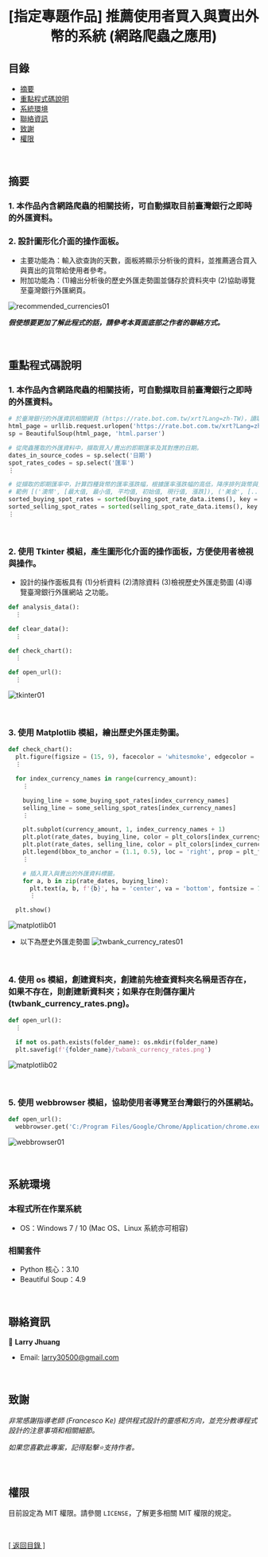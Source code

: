 <h1 align="center">
  <br>
  [指定專題作品] 推薦使用者買入與賣出外幣的系統 (網路爬蟲之應用)
</h1>


## 目錄
* [摘要](#摘要)
* [重點程式碼說明](#重點說明)
* [系統環境](#系統環境)
* [聯絡資訊](#聯絡資訊)
* [致謝](#致謝)
* [權限](#權限)

&nbsp;

## 摘要
### 1. 本作品內含網路爬蟲的相關技術，可自動擷取目前臺灣銀行之即時的外匯資料。
### 2. 設計圖形化介面的操作面板。
* 主要功能為：輸入欲查詢的天數，面板將顯示分析後的資料，並推薦適合買入與賣出的貨幣給使用者參考。
* 附加功能為：(1)繪出分析後的歷史外匯走勢圖並儲存於資料夾中 (2)協助導覽至臺灣銀行外匯網頁。

![recommended_currencies01](images/recommended_currencies01.gif)

<strong><em>假使想要更加了解此程式的話，請參考本頁面底部之作者的聯絡方式。</em></strong>

&nbsp;

## 重點程式碼說明
### 1. 本作品內含網路爬蟲的相關技術，可自動擷取目前臺灣銀行之即時的外匯資料。
```python
# 於臺灣銀行的外匯資訊相關網頁 (https://rate.bot.com.tw/xrt?Lang=zh-TW)，讀取其網頁資料，並找到需要擷取的特定部分。
html_page = urllib.request.urlopen('https://rate.bot.com.tw/xrt?Lang=zh-TW')
sp = BeautifulSoup(html_page, 'html.parser')

# 從爬蟲獲取的外匯資料中，擷取買入/賣出的即期匯率及其對應的日期。
dates_in_source_codes = sp.select('日期')
spot_rates_codes = sp.select('匯率')
⋮

# 從擷取的即期匯率中，計算四種貨幣的匯率漲跌幅，根據匯率漲跌幅的高低，降序排列貨幣與資料的序位。
# 範例 [('澳幣', [最大值, 最小值, 平均值, 初始值, 現行值, 漲跌]), ('美金', [...]), ('人民幣', [...]), ('日圓', [...])]。
sorted_buying_spot_rates = sorted(buying_spot_rate_data.items(), key = lambda x: x[1][5], reverse = True)
sorted_selling_spot_rates = sorted(selling_spot_rate_data.items(), key = lambda x: x[1][5], reverse = True)
⋮  
```

&nbsp;

### 2. 使用 Tkinter 模組，產生圖形化介面的操作面板，方便使用者檢視與操作。
* 設計的操作面板具有 (1)分析資料 (2)清除資料 (3)檢視歷史外匯走勢圖 (4)導覽臺灣銀行外匯網站 之功能。
```python
def analysis_data():
  ⋮

def clear_data():
  ⋮

def check_chart():
  ⋮

def open_url():
  ⋮
```
  
![tkinter01](images/tkinter01.gif)

&nbsp;

### 3. 使用 Matplotlib 模組，繪出歷史外匯走勢圖。
```python
def check_chart():
  plt.figure(figsize = (15, 9), facecolor = 'whitesmoke', edgecolor = 'black', linewidth = 1)
  ⋮

  for index_currency_names in range(currency_amount):
    ⋮

    buying_line = some_buying_spot_rates[index_currency_names]
    selling_line = some_selling_spot_rates[index_currency_names]
    ⋮

    plt.subplot(currency_amount, 1, index_currency_names + 1)
    plt.plot(rate_dates, buying_line, color = plt_colors[index_currency_names], ls = '--', marker = 'x', lw = '2', ms = '7', label = plt_actions[0])
    plt.plot(rate_dates, selling_line, color = plt_colors[index_currency_names], ls = '--', marker = 'o', lw = '2', ms = '7', label = plt_actions[1])
    plt.legend(bbox_to_anchor = (1.1, 0.5), loc = 'right', prop = plt_font)
    ⋮  

    # 插入買入與賣出的外匯資料標籤。
    for a, b in zip(rate_dates, buying_line):
      plt.text(a, b, f'{b}', ha = 'center', va = 'bottom', fontsize = 7)
      ⋮

  plt.show() 
```

![matplotlib01](images/matplotlib01.gif)
  
* 以下為歷史外匯走勢圖
![twbank_currency_rates01](images/twbank_currency_rates01.png)

&nbsp;

### 4. 使用 os 模組，創建資料夾，創建前先檢查資料夾名稱是否存在，如果不存在，則創建新資料夾；如果存在則儲存圖片 (twbank_currency_rates.png)。
```python
def open_url():
  ⋮

  if not os.path.exists(folder_name): os.mkdir(folder_name)
  plt.savefig(f'{folder_name}/twbank_currency_rates.png')
```

![matplotlib02](images/matplotlib02.gif)

&nbsp;

### 5. 使用 webbrowser 模組，協助使用者導覽至台灣銀行的外匯網站。
```python
def open_url():
  webbrowser.get('C:/Program Files/Google/Chrome/Application/chrome.exe % --incognito').open_new_tab('網址')
```

![webbrowser01](images/webbrowser01.gif)
  
&nbsp;

## 系統環境
### 本程式所在作業系統
* OS：Windows 7 / 10 (Mac OS、Linux 系統亦可相容)

### 相關套件
* Python 核心：3.10
* Beautiful Soup：4.9

&nbsp;

## 聯絡資訊
👤 **Larry Jhuang**
  * Email: larry30500@gmail.com
  
&nbsp;
 
## 致謝
*非常感謝指導老師 (Francesco Ke) 提供程式設計的靈感和方向，並充分教導程式設計的注意事項和相關細節。*

*如果您喜歡此專案，記得點擊⭐️支持作者。*

&nbsp;

## 權限
目前設定為 MIT 權限。請參閱 `LICENSE`，了解更多相關 MIT 權限的規定。

&nbsp;

[[ 返回目錄 ]](#目錄)

